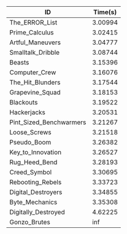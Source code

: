 |ID|Time(s)|
|-|-|
|The_ERROR_List|3.00994|
|Prime_Calculus|3.02415|
|Artful_Maneuvers|3.04777|
|Smalltalk_Dribble|3.08744|
|Beasts|3.15396|
|Computer_Crew|3.16076|
|The_Hit_Blunders|3.17544|
|Grapevine_Squad|3.18153|
|Blackouts|3.19522|
|Hackerjacks|3.20531|
|Pint_Sized_Benchwarmers|3.21267|
|Loose_Screws|3.21518|
|Pseudo_Boom|3.26382|
|Key_to_Innovation|3.26527|
|Rug_Heed_Bend|3.28193|
|Creed_Symbol|3.30695|
|Rebooting_Rebels|3.33723|
|Digital_Destroyers|3.34855|
|Byte_Mechanics|3.35308|
|Digitally_Destroyed|4.62225|
|Gonzo_Brutes|inf|

